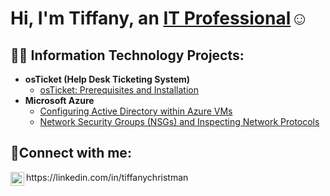 <h1>Hi, I'm Tiffany, an <a href="https://linkedin.com/in/tiffanychristman">IT Professional</a>☺</h1>

<h2>👨‍💻 Information Technology Projects:</h2>

- <b>osTicket (Help Desk Ticketing System)</b>
  - [osTicket: Prerequisites and Installation](https://github.com/tiffanychristman/osticket-prereqs)
- <b>Microsoft Azure</b>
  - [Configuring Active Directory within Azure VMs](https://github.com/tiffanychristman/configure-ad)
  - [Network Security Groups (NSGs) and Inspecting Network Protocols](https://github.com/jtiffanychristman/azure-network-protocols)

<h2>🤳Connect with me:</h2>
<img align="left" alt="Tiffany | LinkedIn" width="22px" src="https://cdn.jsdelivr.net/npm/simple-icons@v3/icons/linkedin.svg" />
https://linkedin.com/in/tiffanychristman
